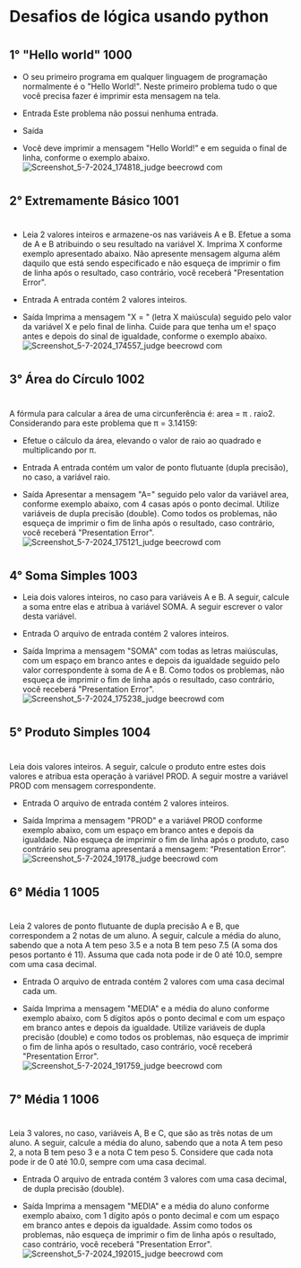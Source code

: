 # Desafios de lógica usando python
#
## 1° "Hello world" 1000

- O seu primeiro programa em qualquer linguagem de programação normalmente é o "Hello World!". Neste primeiro problema tudo o que você precisa fazer é imprimir esta mensagem na tela.

- Entrada
Este problema não possui nenhuma entrada.

- Saída
- Você deve imprimir a mensagem "Hello World!" e em seguida o final de linha, conforme o exemplo abaixo.
![Screenshot_5-7-2024_174818_judge beecrowd com](https://github.com/isa-reira-hub/Beecrowd/assets/158104466/830644b3-f758-4a95-9c15-610f0ee20cb8)
#
## 2° Extremamente Básico 1001
#
- Leia 2 valores inteiros e armazene-os nas variáveis A e B. Efetue a soma de A e B atribuindo o seu resultado na variável X. Imprima X conforme exemplo apresentado abaixo. Não apresente mensagem alguma além daquilo que está sendo especificado e não esqueça de imprimir o fim de linha após o resultado, caso contrário, você receberá "Presentation Error".

- Entrada
A entrada contém 2 valores inteiros.

- Saída
Imprima a mensagem "X = " (letra X maiúscula) seguido pelo valor da variável X e pelo final de linha. Cuide para que tenha um e!
spaço antes e depois do sinal de igualdade, conforme o exemplo abaixo.
![Screenshot_5-7-2024_174557_judge beecrowd com](https://github.com/isa-reira-hub/Beecrowd/assets/158104466/731b21c0-4eb6-4fc5-a518-7fed4123f7e1)
#
## 3° Área do Círculo 1002
#
A fórmula para calcular a área de uma circunferência é: area = π . raio2. Considerando para este problema que π = 3.14159:

- Efetue o cálculo da área, elevando o valor de raio ao quadrado e multiplicando por π.

- Entrada
A entrada contém um valor de ponto flutuante (dupla precisão), no caso, a variável raio.

- Saída
Apresentar a mensagem "A=" seguido pelo valor da variável area, conforme exemplo abaixo, com 4 casas após o ponto decimal. Utilize variáveis de dupla precisão (double). Como todos os problemas, não esqueça de imprimir o fim de linha após o resultado, caso contrário, você receberá "Presentation Error".
![Screenshot_5-7-2024_175121_judge beecrowd com](https://github.com/isa-reira-hub/Beecrowd/assets/158104466/13c2d5bc-01ca-4f62-a5c4-78f93b50aaa5)
#
## 4° Soma Simples 1003
- Leia dois valores inteiros, no caso para variáveis A e B. A seguir, calcule a soma entre elas e atribua à variável SOMA. A seguir escrever o valor desta variável.

- Entrada
O arquivo de entrada contém 2 valores inteiros.

- Saída
Imprima a mensagem "SOMA" com todas as letras maiúsculas, com um espaço em branco antes e depois da igualdade seguido pelo valor correspondente à soma de A e B. Como todos os problemas, não esqueça de imprimir o fim de linha após o resultado, caso contrário, você receberá "Presentation Error".
![Screenshot_5-7-2024_175238_judge beecrowd com](https://github.com/isa-reira-hub/Beecrowd/assets/158104466/2a49e15c-7c01-4727-bf79-ae3df2b7b7d7)
#
## 5° Produto Simples 1004
#
Leia dois valores inteiros. A seguir, calcule o produto entre estes dois valores e atribua esta operação à variável PROD. A seguir mostre a variável PROD com mensagem correspondente.   

- Entrada
O arquivo de entrada contém 2 valores inteiros.

- Saída
Imprima a mensagem "PROD" e a variável PROD conforme exemplo abaixo, com um espaço em branco antes e depois da igualdade. Não esqueça de imprimir o fim de linha após o produto, caso contrário seu programa apresentará a mensagem: “Presentation Error”.
![Screenshot_5-7-2024_19178_judge beecrowd com](https://github.com/isa-reira-hub/Beecrowd/assets/158104466/babd0d48-24f6-439e-907c-69aabb4253ab)


#
## 6° Média 1 1005
#
Leia 2 valores de ponto flutuante de dupla precisão A e B, que correspondem a 2 notas de um aluno. A seguir, calcule a média do aluno, sabendo que a nota A tem peso 3.5 e a nota B tem peso 7.5 (A soma dos pesos portanto é 11). Assuma que cada nota pode ir de 0 até 10.0, sempre com uma casa decimal.

- Entrada
O arquivo de entrada contém 2 valores com uma casa decimal cada um.

- Saída
Imprima a mensagem "MEDIA" e a média do aluno conforme exemplo abaixo, com 5 dígitos após o ponto decimal e com um espaço em branco antes e depois da igualdade. Utilize variáveis de dupla precisão (double) e como todos os problemas, não esqueça de imprimir o fim de linha após o resultado, caso contrário, você receberá "Presentation Error".
![Screenshot_5-7-2024_191759_judge beecrowd com](https://github.com/isa-reira-hub/Beecrowd/assets/158104466/46371e13-736f-4f91-9de3-4de80dddb4f6)


#
## 7° Média 1 1006
#
Leia 3 valores, no caso, variáveis A, B e C, que são as três notas de um aluno. A seguir, calcule a média do aluno, sabendo que a nota A tem peso 2, a nota B tem peso 3 e a nota C tem peso 5. Considere que cada nota pode ir de 0 até 10.0, sempre com uma casa decimal.

- Entrada
O arquivo de entrada contém 3 valores com uma casa decimal, de dupla precisão (double).

- Saída
Imprima a mensagem "MEDIA" e a média do aluno conforme exemplo abaixo, com 1 dígito após o ponto decimal e com um espaço em branco antes e depois da igualdade. Assim como todos os problemas, não esqueça de imprimir o fim de linha após o resultado, caso contrário, você receberá "Presentation Error".
![Screenshot_5-7-2024_192015_judge beecrowd com](https://github.com/isa-reira-hub/Beecrowd/assets/158104466/6624183d-e70e-4a8b-befc-05a94c91a1d0)







